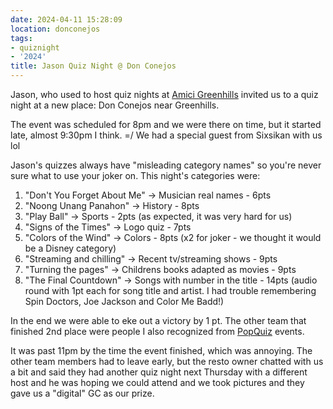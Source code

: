 ```yaml
---
date: 2024-04-11 15:28:09
location: donconejos
tags:
- quiznight
- '2024'
title: Jason Quiz Night @ Don Conejos
---
```


Jason, who used to host quiz nights at [Amici Greenhills](/locations/4cbea79719ceb1f7f2ba1ecd) invited us to a quiz night at a new place: Don Conejos near Greenhills.

The event was scheduled for 8pm and we were there on time, but it started late, almost 9:30pm I think. =/ We had a special guest from Sixsikan with us lol

Jason's quizzes always have "misleading category names" so you're never sure what to use your joker on. This night's categories were:

1. "Don't You Forget About Me" -> Musician real names - 6pts
2. "Noong Unang Panahon" -> History - 8pts
3. "Play Ball" -> Sports - 2pts (as expected, it was very hard for us)
4. "Signs of the Times" -> Logo quiz - 7pts
5. "Colors of the Wind" -> Colors - 8pts (x2 for joker - we thought it would be a Disney category)
6. "Streaming and chilling" -> Recent tv/streaming shows - 9pts
7. "Turning the pages" -> Childrens books adapted as movies - 9pts
8. "The Final Countdown" -> Songs with number in the title - 14pts (audio round with 1pt each for song title and artist. I had trouble remembering Spin Doctors, Joe Jackson and Color Me Badd!)

In the end we were able to eke out a victory by 1 pt. The other team that finished 2nd place were people I also recognized from [PopQuiz](/tags/popquiz/) events.

It was past 11pm by the time the event finished, which was annoying. The other team members had to leave early, but the resto owner chatted with us a bit and said they had another quiz night next Thursday with a different host and he was hoping we could attend and we took pictures and they gave us a "digital" GC as our prize.